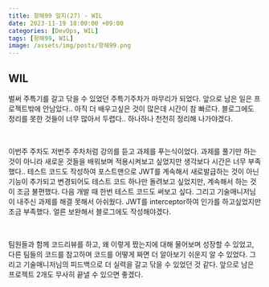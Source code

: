 ```yaml
---
title: 항해99 일지(27) - WIL
date: 2023-11-19 18:00:00 +09:00
categories: [DevOps, WIL]
tags: [항해99, WIL]
image: /assets/img/posts/항해99.png
---
```


## WIL
벌써 주특기를 갈고 닦을 수 있었던 주특기주차가 마무리가 되었다. 앞으로 남은 일은 프로젝트밖에 안남았다.. 아직 더 배우고싶은 것이 많은데 시간이 참 빠르다. 블로그에도 정리를 못한 것들이 너무 많아서 두렵다.. 하나하나 천천히 정리해 나가야겠다.

<br/>

이번주 주차도 저번주 주차처럼 강의를 듣고 과제를 푸는식이었다. 과제를 풀기만 하는 것이 아니라 새로운 것들을 배워보며 적용시켜보고 싶었지만 생각보다 시간은 너무 부족했다.. 테스트 코드도 작성하여 포스트맨으로 JWT를 계속해서 새로발급하는 것이 아닌 기능이 추가되고 변경되어도 테스트 코드 하나만 돌려보고 싶었지만, 계속해서 하는 것이 조금 불편했다. 다음 개발 때 한번 테스트 코드도 써보고 싶다. 그리고 기술매니저님이 내주신 과제를 해결 못해서 아쉬웠다. JWT를 interceptor하여 인가를 하고싶었지만 조금 부족했다. 얼른 보완해서 블로그에도 작성해야겠다.

<br/>

팀원들과 함께 코드리뷰를 하고, 왜 이렇게 짰는지에 대해 물어보며 성장할 수 있었고, 다른 팀들의 코드를 참고하며 코드를 어떻게 짜면 더 알아보기 쉬운지 알 수 있었다. 그리고 기술매니저님의 피드백으로 더 실력을 갈고 닦을 수 있었던 것 같다. 앞으로 남은 프로젝트 2개도 무사히 끝낼 수 있으면 좋겠다.